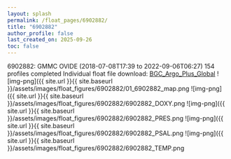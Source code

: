 ```yaml
---
layout: splash
permalink: /float_pages/6902882/
title: "6902882"
author_profile: false
last_created_on: 2025-09-26
toc: false
---
```

 
6902882: GMMC OVIDE (2018-07-08T17:39 to 2022-09-06T06:27)
154 profiles completed
Individual float file download: [BGC_Argo_Plus_Global](https://ftp.soest.hawaii.edu/bgc_argo_plus/Individual_Floats/outliers_removed/6902882_Sprof_processed.nc)
![img-png]({{ site.url }}{{ site.baseurl }}/assets/images/float_figures/6902882/01_6902882_map.png
![img-png]({{ site.url }}{{ site.baseurl }}/assets/images/float_figures/6902882/6902882_DOXY.png
![img-png]({{ site.url }}{{ site.baseurl }}/assets/images/float_figures/6902882/6902882_PRES.png
![img-png]({{ site.url }}{{ site.baseurl }}/assets/images/float_figures/6902882/6902882_PSAL.png
![img-png]({{ site.url }}{{ site.baseurl }}/assets/images/float_figures/6902882/6902882_TEMP.png
